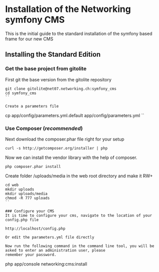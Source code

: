 Installation of the Networking symfony CMS
====================================

This is the initial guide to the standard installation of the
symfony based frame for our new CMS


Installing the Standard Edition
----------------------------------

### Get the base project from gitolite
First git the base version from the gitolite repository
```
git clone gitolite@net07.networking.ch:symfony_cms
cd symfony_cms
``

Create a parameters file
```
cp app/config/parameters.yml.default app/config/parameters.yml
``

### Use Composer (*recommended*)
Next download the composer.phar file right for your setup

```
curl -s http://getcomposer.org/installer | php
```

Now we can install the vendor library with the help of composer.

```
php composer.phar install
```

Create folder /uploads/media in the web root directory and make it RW+

```
cd web
mkdir uploads
mkdir uploads/media
chmod -R 777 uploads
``

### Configure your CMS
It is time to configure your cms, navigate to the location of your config.php file

http://localhost/config.php

Or edit the parameters.yml file directly

Now run the following command in the command line tool, you will be asked to enter an administration user, please
remember your password.

```
php app/console networking:cms:install
